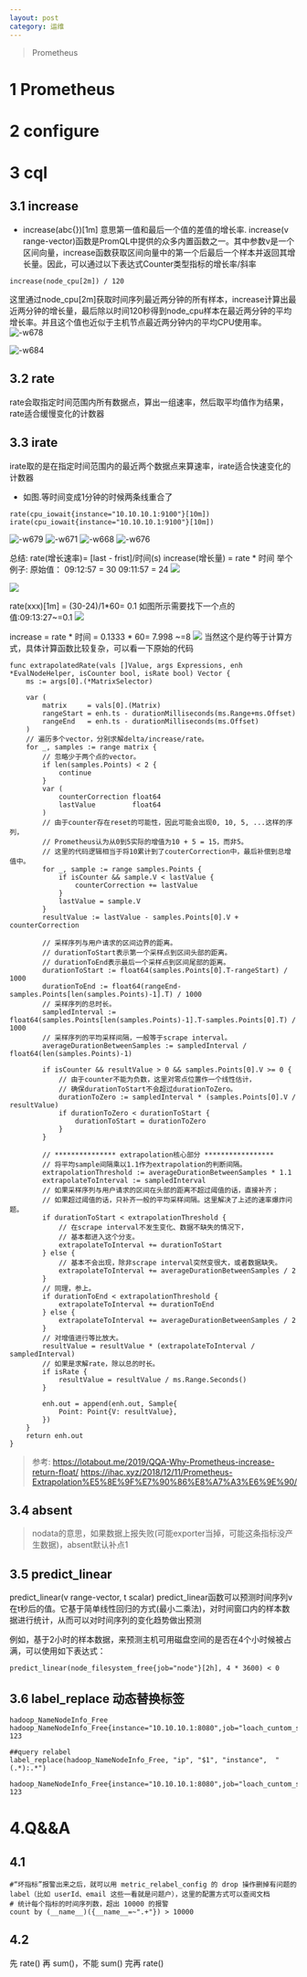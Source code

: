 ```yaml
---
layout: post
category: 运维
---
```


> Prometheus 


# 1 Prometheus
# 2 configure
# 3 cql
## 3.1  increase
- increase(abc{})[1m]
  意思第一值和最后一个值的差值的增长率.
increase(v range-vector)函数是PromQL中提供的众多内置函数之一。其中参数v是一个区间向量，increase函数获取区间向量中的第一个后最后一个样本并返回其增长量。因此，可以通过以下表达式Counter类型指标的增长率/斜率

```
increase(node_cpu[2m]) / 120
```
这里通过node_cpu[2m]获取时间序列最近两分钟的所有样本，increase计算出最近两分钟的增长量，最后除以时间120秒得到node_cpu样本在最近两分钟的平均增长率。并且这个值也近似于主机节点最近两分钟内的平均CPU使用率。
![-w678](/assets/img//15662175211886.jpg)

![-w684](/assets/img//15662175680359.jpg)

## 3.2 rate
rate会取指定时间范围内所有数据点，算出一组速率，然后取平均值作为结果，rate适合缓慢变化的计数器
## 3.3 irate
irate取的是在指定时间范围内的最近两个数据点来算速率，irate适合快速变化的计数器

- 如图.等时间变成1分钟的时候两条线重合了

```
rate(cpu_iowait{instance="10.10.10.1:9100"}[10m])
irate(cpu_iowait{instance="10.10.10.1:9100"}[10m])
```
![-w679](/assets/img//15662174258478.jpg)
![-w671](/assets/img//15662174398479.jpg)
![-w668](/assets/img//15662174537996.jpg)
![-w676](/assets/img//15662174664234.jpg)

总结: rate(增长速率)= [last - frist]/时间(s)
      increase(增长量) = rate * 时间
举个例子:
原始值： 09:12:57 =  30
        09:11:57 =  24
![](/assets/img//15718443447542.jpg)


![](/assets/img//15718442894612.jpg)

rate(xxx)[1m] = (30-24)/1*60= 0.1
如图所示需要找下一个点的值:09:13:27~=0.1
![](/assets/img//15718444723415.jpg)

increase = rate * 时间 = 0.1333 * 60= 7.998 ~=8
![](/assets/img//15718445850553.jpg)
当然这个是约等于计算方式，具体计算函数比较复杂，可以看一下原始的代码


```
func extrapolatedRate(vals []Value, args Expressions, enh *EvalNodeHelper, isCounter bool, isRate bool) Vector {
    ms := args[0].(*MatrixSelector)

    var (
        matrix     = vals[0].(Matrix)
        rangeStart = enh.ts - durationMilliseconds(ms.Range+ms.Offset)
        rangeEnd   = enh.ts - durationMilliseconds(ms.Offset)
    )
    // 遍历多个vector，分别求解delta/increase/rate。
    for _, samples := range matrix {
        // 忽略少于两个点的vector。
        if len(samples.Points) < 2 {
            continue
        }
        var (
            counterCorrection float64
            lastValue         float64
        )
        // 由于counter存在reset的可能性，因此可能会出现0, 10, 5, ...这样的序列，
        // Prometheus认为从0到5实际的增值为10 + 5 = 15，而非5。
        // 这里的代码逻辑相当于将10累计到了couterCorrection中，最后补偿到总增值中。
        for _, sample := range samples.Points {
            if isCounter && sample.V < lastValue {
                counterCorrection += lastValue
            }
            lastValue = sample.V
        }
        resultValue := lastValue - samples.Points[0].V + counterCorrection

        // 采样序列与用户请求的区间边界的距离。
        // durationToStart表示第一个采样点到区间头部的距离。
        // durationToEnd表示最后一个采样点到区间尾部的距离。
        durationToStart := float64(samples.Points[0].T-rangeStart) / 1000
        durationToEnd := float64(rangeEnd-samples.Points[len(samples.Points)-1].T) / 1000
        // 采样序列的总时长。
        sampledInterval := float64(samples.Points[len(samples.Points)-1].T-samples.Points[0].T) / 1000
        // 采样序列的平均采样间隔，一般等于scrape interval。
        averageDurationBetweenSamples := sampledInterval / float64(len(samples.Points)-1)

        if isCounter && resultValue > 0 && samples.Points[0].V >= 0 {
            // 由于counter不能为负数，这里对零点位置作一个线性估计，
            // 确保durationToStart不会超过durationToZero。
            durationToZero := sampledInterval * (samples.Points[0].V / resultValue)
            if durationToZero < durationToStart {
                durationToStart = durationToZero
            }
        }

        // *************** extrapolation核心部分 *****************
        // 将平均sample间隔乘以1.1作为extrapolation的判断间隔。
        extrapolationThreshold := averageDurationBetweenSamples * 1.1
        extrapolateToInterval := sampledInterval
        // 如果采样序列与用户请求的区间在头部的距离不超过阈值的话，直接补齐；
        // 如果超过阈值的话，只补齐一般的平均采样间隔。这里解决了上述的速率爆炸问题。
        if durationToStart < extrapolationThreshold {
            // 在scrape interval不发生变化、数据不缺失的情况下，
            // 基本都进入这个分支。
            extrapolateToInterval += durationToStart
        } else {
            // 基本不会出现，除非scrape interval突然变很大，或者数据缺失。
            extrapolateToInterval += averageDurationBetweenSamples / 2
        }
        // 同理，参上。
        if durationToEnd < extrapolationThreshold {
            extrapolateToInterval += durationToEnd
        } else {
            extrapolateToInterval += averageDurationBetweenSamples / 2
        }
        // 对增值进行等比放大。
        resultValue = resultValue * (extrapolateToInterval / sampledInterval)
        // 如果是求解rate，除以总的时长。
        if isRate {
            resultValue = resultValue / ms.Range.Seconds()
        }

        enh.out = append(enh.out, Sample{
            Point: Point{V: resultValue},
        })
    }
    return enh.out
}
```

> 参考: https://lotabout.me/2019/QQA-Why-Prometheus-increase-return-float/
> https://ihac.xyz/2018/12/11/Prometheus-Extrapolation%E5%8E%9F%E7%90%86%E8%A7%A3%E6%9E%90/
## 3.4 absent
> nodata的意思，如果数据上报失败(可能exporter当掉，可能这条指标没产生数据)，absent默认补点1

## 3.5 predict_linear 

predict_linear(v range-vector, t scalar)
predict_linear函数可以预测时间序列v在t秒后的值。它基于简单线性回归的方式(最小二乘法)，对时间窗口内的样本数据进行统计，从而可以对时间序列的变化趋势做出预测

例如，基于2小时的样本数据，来预测主机可用磁盘空间的是否在4个小时候被占满，可以使用如下表达式：

```
predict_linear(node_filesystem_free{job="node"}[2h], 4 * 3600) < 0
```
## 3.6 label_replace 动态替换标签

```
hadoop_NameNodeInfo_Free
hadoop_NameNodeInfo_Free{instance="10.10.10.1:8080",job="loach_cuntom_sd"}	123

##query relabel
label_replace(hadoop_NameNodeInfo_Free, "ip", "$1", "instance",  "(.*):.*")

hadoop_NameNodeInfo_Free{instance="10.10.10.1:8080",job="loach_cuntom_sd",ip="10.10.10.1"}	123
```
# 4.Q&&A
## 4.1
```
#“坏指标”报警出来之后，就可以用 metric_relabel_config 的 drop 操作删掉有问题的 label（比如 userId、email 这些一看就是问题户），这里的配置方式可以查阅文档
# 统计每个指标的时间序列数，超出 10000 的报警
count by (__name__)({__name__=~".+"}) > 10000
```
## 4.2
先 rate() 再 sum()，不能 sum() 完再 rate()
  
